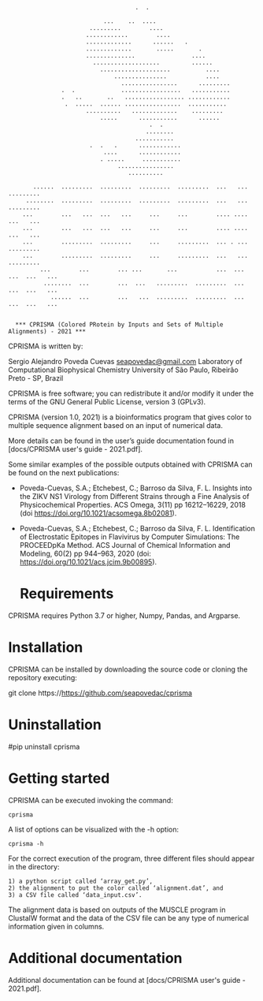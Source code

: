                                  														    
                                        .  .                        
                                                                    
                               ...    ..  ....                      
                           .........        ....                    
                          ............        ....                  
                          .............      ......   .             
                          .............       .....       .         
                          ..............                ....        
                            ...................         ......      
                              ....................          ....    
                                  ...............           ....  
                                    ................      ......... 
                   .  .             .................   ........... 
                   .   ..       ..   ................. ............ 
                    .  .....  ...... ................  ...........  
                          ..........   .............    .........   
                              .....      ...........      ......    
                                            .  .                    
                                           ........                 
                                        ...........               
                           .  .   .      ............               
                               ....      ............               
                              . .....     ...........               
                                   ................                 
                                      ..........                    
                                            	
           ......  .........  .........  .........  .........  ...   ...  .........        	
         ........  .........  .........  .........  .........  ...   ...  .........        	
        ...        ...   ...  ...   ...     ...     ...        .... ....  ...   ...        	
        ...        ...   ...  ...   ...     ...     ...        .... ....  ...   ...        	
        ...        .........  .........     ...     .........  ... . ...  .........        	
        ...        .........  .........     ...     .........  ...   ...  .........        	
             ...        ...        ... ...       ...           ...  ...   ...  ...   ...        	
              ........  ...        ...  ...   .........  .........  ...   ...  ...   ...        	
                ......  ...        ...   ...  .........  .........  ...   ...  ...   ...        	
 
 
      *** CPRISMA (Colored PRotein by Inputs and Sets of Multiple Alignments) - 2021 ***

CPRISMA is written by:

Sergio Alejandro Poveda Cuevas
seapovedac@gmail.com
Laboratory of Computational Biophysical Chemistry 
University of São Paulo, Ribeirão Preto - SP, Brazil

CPRISMA is free software; you can redistribute it and/or modify it under the terms of the
GNU General Public License, version 3 (GPLv3).

CPRISMA (version 1.0, 2021) is a bioinformatics program that gives color to multiple sequence alignment 
based on an input of numerical data.

More details can be found in the user’s guide documentation found in [docs/CPRISMA user's guide - 2021.pdf].

Some similar examples of the possible outputs obtained with CPRISMA can be found 
on the next publications:

* Poveda-Cuevas, S.A.; Etchebest, C.; Barroso da Silva, F. L. Insights into the ZIKV NS1 Virology from 
Different Strains through a Fine Analysis of Physicochemical Properties. ACS Omega, 3(11) 
pp 16212–16229, 2018 (doi https://doi.org/10.1021/acsomega.8b02081).

* Poveda-Cuevas, S.A.; Etchebest, C.; Barroso da Silva, F. L. Identification of Electrostatic Epitopes 
in Flavivirus by Computer Simulations: The PROCEEDpKa Method. ACS Journal of Chemical Information and Modeling, 
60(2) pp 944–963, 2020 (doi: https://doi.org/10.1021/acs.jcim.9b00895).

   # Requirements    #

CPRISMA requires Python 3.7 or higher, Numpy, Pandas, and Argparse.

   # Installation    #

CPRISMA can be installed by downloading the source code or cloning the repository executing:

git clone https://https://github.com/seapovedac/cprisma

   # Uninstallation    #

#pip uninstall cprisma

   # Getting started    #

CPRISMA can be executed invoking the command:

	cprisma

A list of options can be visualized with the -h option:
	
	cprisma -h

For the correct execution of the program, three different files should appear in the directory: 

	1) a python script called ‘array_get.py’, 
	2) the alignment to put the color called ‘alignment.dat’, and 
	3) a CSV file called ‘data_input.csv’.

The alignment data is based on outputs of the MUSCLE program in ClustalW format and the data of the CSV
file can be any type of numerical information given in columns.

   # Additional documentation    #

Additional documentation can be found at [docs/CPRISMA user's guide - 2021.pdf].
